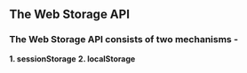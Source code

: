 ## The Web Storage API

### The Web Storage API consists of two mechanisms -

**1. sessionStorage**
**2. localStorage**
